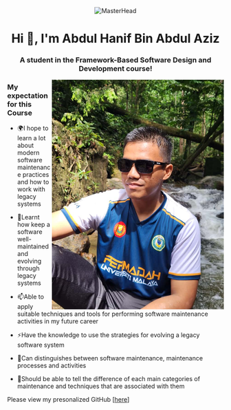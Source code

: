 <div align="center">
  <img src="https://www.bing.com/th/id/OGC.91abe8c533bc8f9c34c2cf7ff7b8f6b9?o=7&cb=12&pid=1.7&rm=3&rurl=https%3a%2f%2fmedia.giphy.com%2fmedia%2fjz2VNqCrlFsPe%2fgiphy.gif&ehk=ATm3L1qKw6mcsiZt7AaChPsaY1stS8iQT%2b1dwVKZPQE%3d" alt="MasterHead" />
</div>
<h1 align="center">Hi 👋, I'm Abdul Hanif Bin Abdul Aziz</h1>
<h3 align="center">A student in the Framework-Based Software Design and Development course!</h3>
<img align="right" alt="Myself" width="400" src="Me.jpg">

<h3>My expectation for this Course</h3>

 - 🌍I hope to learn a lot about modern software maintenance practices and how to work with legacy systems

 - 🌱Learnt how keep a software well-maintained and evolving through legacy systems

 - 📫Able to apply suitable techniques and tools for performing software maintenance activities in my future career

 - ⚡Have the knowledge to use the strategies for evolving a legacy software system

 - 📄Can distinguishes between software maintenance, maintenance processes and activities

 - 🔭Should be able to tell the difference of each main categories of maintenance and techniques that are associated with them


Please view my presonalized GitHub [[here](https://github.com/Nipz652)]

